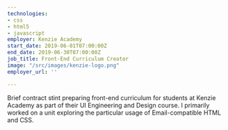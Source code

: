 ```yaml
---
technologies:
- css
- html5
- javascript
employer: Kenzie Academy
start_date: 2019-06-01T07:00:00Z
end_date: 2019-06-30T07:00:00Z
job_title: Front-End Curriculum Creator
image: "/src/images/kenzie-logo.png"
employer_url: ''

---
```

Brief contract stint preparing front-end curriculum for students at Kenzie Academy as part of their UI Engineering and Design course. I primarily worked on a unit exploring the particular usage of Email-compatible HTML and CSS.